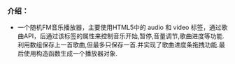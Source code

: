 ### 介绍：
* 一个随机FM音乐播放器，主要使用HTML5中的 audio 和 video 标签，通过歌曲API，后通过该标签的属性来控制音乐开始,暂停,音量调节,歌曲进度等功能.利用数组保存上一首歌曲,但最多只保存一首.并实现了歌曲进度条拖拽功能.最后使用构造函数生成一个播放器对象.